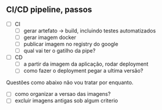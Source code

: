 ## CI/CD pipeline, passos

- [ ] CI
  - [ ] gerar artefato -> build, incluindo testes automatizados
  - [ ] gerar imagem docker
  - [ ] publicar imagem no registry do google
  - [ ] qual vai ter o gatilho da pipe?
- [ ] CD
  - [ ] a partir da imagem da aplicação, rodar deployment
  - [ ] como fazer o deployment pegar a ultima versão?

Questões como abaixo não vou tratar por enquanto.

- [ ] como organizar a versao das imagens?
- [ ] excluir imagens antigas sob algum criterio
